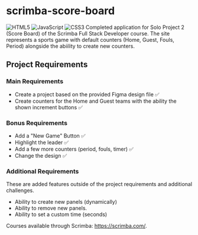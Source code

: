 # scrimba-score-board
![HTML5](https://img.shields.io/badge/html5-%23E34F26.svg?style=for-the-badge&logo=html5&logoColor=white) ![JavaScript](https://img.shields.io/badge/javascript-%23323330.svg?style=for-the-badge&logo=javascript&logoColor=%23F7DF1E) ![CSS3](https://img.shields.io/badge/css3-%231572B6.svg?style=for-the-badge&logo=css3&logoColor=white)
Completed application for Solo Project 2 (Score Board) of the Scrimba Full Stack Developer course. The site represents a sports game with default counters (Home, Guest, Fouls, Period) alongside the abiility to create new counters.

## Project Requirements
### Main Requirements
- Create a project based on the provided Figma design file ✅
- Create counters for the Home and Guest teams with the ability the shown increment buttons ✅
### Bonus Requirements
- Add a "New Game" Button ✅
- Highlight the leader ✅
- Add a few more counters (period, fouls, timer) ✅
- Change the design ✅
### Additional Requirements
These are added features outside of the project requirements and additional challenges.
- Ability to create new panels (dynamically)
- Ability to remove new panels.
- Ability to set a custom time (seconds)

Courses available through Scrimba: https://scrimba.com/.




